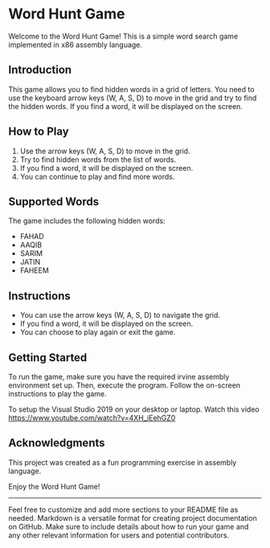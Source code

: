 # Word Hunt Game

Welcome to the Word Hunt Game! This is a simple word search game implemented in x86 assembly language.

## Introduction

This game allows you to find hidden words in a grid of letters. You need to use the keyboard arrow keys (W, A, S, D) to move in the grid and try to find the hidden words. If you find a word, it will be displayed on the screen.

## How to Play

1. Use the arrow keys (W, A, S, D) to move in the grid.
2. Try to find hidden words from the list of words.
3. If you find a word, it will be displayed on the screen.
4. You can continue to play and find more words.

## Supported Words

The game includes the following hidden words:
- FAHAD
- AAQIB
- SARIM
- JATIN
- FAHEEM

## Instructions

- You can use the arrow keys (W, A, S, D) to navigate the grid.
- If you find a word, it will be displayed on the screen.
- You can choose to play again or exit the game.

## Getting Started

To run the game, make sure you have the required irvine assembly environment set up. Then, execute the program. Follow the on-screen instructions to play the game.

To setup the Visual Studio 2019 on your desktop or laptop. Watch this video
https://www.youtube.com/watch?v=4XH_iEehGZ0

## Acknowledgments

This project was created as a fun programming exercise in assembly language.

Enjoy the Word Hunt Game!

---

Feel free to customize and add more sections to your README file as needed. Markdown is a versatile format for creating project documentation on GitHub. Make sure to include details about how to run your game and any other relevant information for users and potential contributors.
